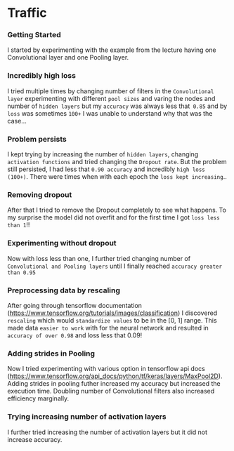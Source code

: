 # Traffic

### Getting Started

I started by experimenting with the example from the lecture having one Convolutional layer and one Pooling layer.

### Incredibly high loss

I tried multiple times by changing number of filters in the `Convolutional layer` experimenting with different `pool sizes` and varing the
nodes and number of `hidden layers` but my `accuracy` was always less that` 0.85` and by `loss` was sometimes `100+`
I was unable to understand why that was the case...

### Problem persists

I kept trying by increasing the number of `hidden layers`, changing `activation functions` and tried changing the `Dropout rate`.
But the problem still persisted, I had less that `0.90 accuracy` and incredibly `high loss (100+)`.
There were times when with each epoch the `loss kept increasing`..

### Removing dropout

After that I tried to remove the Dropout completely to see what happens. To my surprise the model did not overfit and for the first time I got `loss less than 1`!!

### Experimenting without dropout

Now with loss less than one, I further tried changing number of `Convolutional and Pooling layers`
until I finally reached `accuracy greater than 0.95`

### Preprocessing data by rescaling

After going through tensorflow documentation (https://www.tensorflow.org/tutorials/images/classification) I discovered `rescaling`
which would `standardize values` to be in the [0, 1] range.
This made data `easier to work` with for the neural network and resulted in `accuracy of over 0.98` and loss less that 0.09!

### Adding strides in Pooling

Now I tried experimenting with various option in tensorflow api docs (https://www.tensorflow.org/api_docs/python/tf/keras/layers/MaxPool2D).
Adding strides in pooling futher increased my accuracy but increased the execution time. Doubling number of Convolutional filters also
increased efficiency marginally.

### Trying increasing number of activation layers

I further tried increasing the number of activation layers but it did not increase accuracy.
